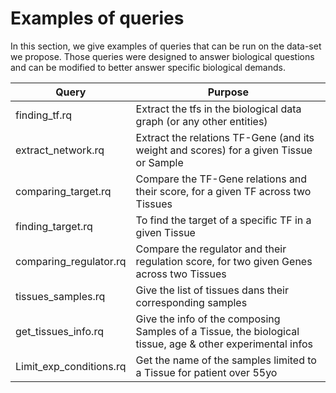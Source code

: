 # Examples of queries

In this section, we give examples of queries that can be run on the data-set we propose.
Those queries were designed to answer biological questions and can be modified to better answer specific biological demands.

| Query | Purpose |
|---|---|
|finding_tf.rq|Extract the tfs in the biological data graph (or any other entities)|
|extract_network.rq| Extract the relations TF-Gene (and its weight and scores) for a given Tissue or Sample|
|comparing_target.rq| Compare the TF-Gene relations and their score, for a given TF across two Tissues |
|finding_target.rq| To find the target of a specific TF in a given Tissue |
|comparing_regulator.rq | Compare the regulator and their regulation score, for two given Genes across two Tissues |
|tissues_samples.rq| Give the list of tissues dans their corresponding samples|
|get_tissues_info.rq|Give the info of the composing Samples of a Tissue, the biological tissue, age & other experimental infos|
|Limit_exp_conditions.rq| Get the name of the samples limited to a Tissue for patient over 55yo | 
